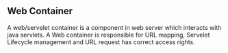 ## Web Container 

A web/servelet container is a component in web server which interacts with java servlets. A Web container is responsible for URL mapping, Servelet Lifecycle management and URL request has correct access rights.

